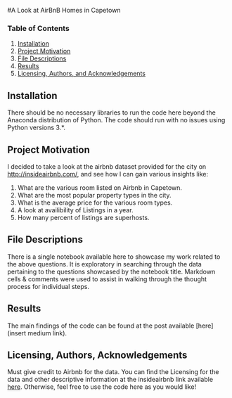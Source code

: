 #A Look at AirBnB Homes in Capetown

### Table of Contents

1. [Installation](#installation)
2. [Project Motivation](#motivation)
3. [File Descriptions](#files)
4. [Results](#results)
5. [Licensing, Authors, and Acknowledgements](#licensing)

## Installation <a name="installation"></a>

There should be no necessary libraries to run the code here beyond the Anaconda distribution of Python.  The code should run with no issues using Python versions 3.*.

## Project Motivation<a name="motivation"></a>

I decided to take a look at the airbnb dataset provided for the city on http://insideairbnb.com/, and see how I can gain various insights like:

1) What are the various room listed on Airbnb in Capetown.
2) What are the most popular property types in the city.
3) What is the average price for the various room types.
4) A look at availibility of Listings in a year.
5) How many percent of listings are superhosts.



## File Descriptions <a name="files"></a>

There is a single notebook available here to showcase my work related to the above questions. It is exploratory in searching through the data pertaining to the questions showcased by the notebook title.  Markdown cells & comments were used to assist in walking through the thought process for individual steps.  


## Results<a name="results"></a>

The main findings of the code can be found at the post available [here](insert medium link).

## Licensing, Authors, Acknowledgements<a name="licensing"></a>

Must give credit to Airbnb for the data.  You can find the Licensing for the data and other descriptive information at the insideairbnb link available [here](http://insideairbnb.com/).  Otherwise, feel free to use the code here as you would like! 
